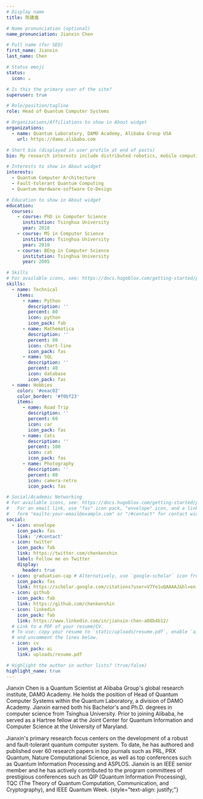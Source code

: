 ```yaml
---
# Display name
title: 陈建鑫

# Name pronunciation (optional)
name_pronunciation: Jianxin Chen

# Full name (for SEO)
first_name: Jianxin
last_name: Chen

# Status emoji
status:
  icon: ☕️

# Is this the primary user of the site?
superuser: true

# Role/position/tagline
role: Head of Quantum Computer Systems

# Organizations/Affiliations to show in About widget
organizations:
  - name: Quantum Laboratory, DAMO Academy, Alibaba Group USA
    url: https://damo.alibaba.com

# Short bio (displayed in user profile at end of posts)
bio: My research interests include distributed robotics, mobile computing and programmable matter.

# Interests to show in About widget
interests:
  - Quantum Computer Architecture
  - Fault-tolerant Quantum Computing
  - Quantum Hardware-software Co-Design

# Education to show in About widget
education:
  courses:
    - course: PhD in Computer Science
      institution: Tsinghua University
      year: 2010
    - course: MS in Computer Science
      institution: Tsinghua University
      year: 2010
    - course: BEng in Computer Science
      institution: Tsinghua University
      year: 2005

# Skills
# For available icons, see: https://docs.hugoblox.com/getting-started/page-builder/#icons
skills:
  - name: Technical
    items:
      - name: Python
        description: ''
        percent: 80
        icon: python
        icon_pack: fab
      - name: Mathematica
        description: ''
        percent: 80
        icon: chart-line
        icon_pack: fas
      - name: SQL
        description: ''
        percent: 40
        icon: database
        icon_pack: fas
  - name: Hobbies
    color: '#eeac02'
    color_border: '#f0bf23'
    items:
      - name: Road Trip
        description: ''
        percent: 60
        icon: car
        icon_pack: fas
      - name: Cats
        description: ''
        percent: 100
        icon: cat
        icon_pack: fas
      - name: Photography
        description: ''
        percent: 80
        icon: camera-retro
        icon_pack: fas

# Social/Academic Networking
# For available icons, see: https://docs.hugoblox.com/getting-started/page-builder/#icons
#   For an email link, use "fas" icon pack, "envelope" icon, and a link in the
#   form "mailto:your-email@example.com" or "/#contact" for contact widget.
social:
  - icon: envelope
    icon_pack: fas
    link: '/#contact'
  - icon: twitter
    icon_pack: fab
    link: https://twitter.com/chenkenshin
    label: Follow me on Twitter
    display:
      header: true
  - icon: graduation-cap # Alternatively, use `google-scholar` icon from `ai` icon pack
    icon_pack: fas
    link: https://scholar.google.com/citations?user=V7Ye1uQAAAAJ&hl=en
  - icon: github
    icon_pack: fab
    link: https://github.com/chenkenshin
  - icon: linkedin
    icon_pack: fab
    link: https://www.linkedin.com/in/jianxin-chen-a08b4b12/
  # Link to a PDF of your resume/CV.
  # To use: copy your resume to `static/uploads/resume.pdf`, enable `ai` icons in `params.yaml`,
  # and uncomment the lines below.
  - icon: cv
    icon_pack: ai
    link: uploads/resume.pdf

# Highlight the author in author lists? (true/false)
highlight_name: true
---
```


Jianxin Chen is a Quantum Scientist at Alibaba Group's global research institute, DAMO Academy. He holds the position of Head of Quantum Computer Systems within the Quantum Laboratory, a division of DAMO Academy. Jianxin earned both his Bachelor's and Ph.D. degrees in computer science from Tsinghua University. Prior to joining Alibaba, he served as a Hartree fellow at the Joint Center for Quantum Information and Computer Science at the University of Maryland.

Jianxin's primary research focus centers on the development of a robust and fault-tolerant quantum computer system. To date, he has authored and published over 60 research papers in top journals such as PRL, PRX Quantum, Nature Computational Science, as well as top conferences such as Quantum Information Processing and ASPLOS. Jianxin is an IEEE senior member and he has actively contributed to the program committees of prestigious conferences such as QIP (Quantum Information Processing), TQC (The Theory of Quantum Computation, Communication, and Cryptography), and IEEE Quantum Week.
{style="text-align: justify;"}
